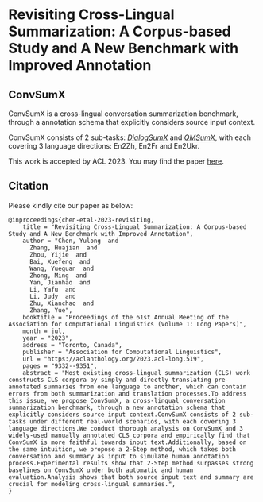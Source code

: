 # Revisiting Cross-Lingual Summarization: A Corpus-based Study and A New Benchmark with Improved Annotation 	

## ConvSumX


ConvSumX is a cross-lingual conversation summarization benchmark, through a annotation schema that explicitly considers source input context.

ConvSumX consists of 2 sub-tasks: *[DialogSumX](https://github.com/cylnlp/convsumx/tree/main/ConvSumX_data/DialogSumX)* and *[QMSumX](https://github.com/cylnlp/convsumx/tree/main/ConvSumX_data/QMSumX)*, with each covering 3 language directions: En2Zh, En2Fr and En2Ukr.

This work is accepted by ACL 2023. You may find the paper [here](https://aclanthology.org/2023.acl-long.519).

## Citation

Please kindly cite our paper as below:
```
@inproceedings{chen-etal-2023-revisiting,
    title = "Revisiting Cross-Lingual Summarization: A Corpus-based Study and A New Benchmark with Improved Annotation",
    author = "Chen, Yulong  and
      Zhang, Huajian  and
      Zhou, Yijie  and
      Bai, Xuefeng  and
      Wang, Yueguan  and
      Zhong, Ming  and
      Yan, Jianhao  and
      Li, Yafu  and
      Li, Judy  and
      Zhu, Xianchao  and
      Zhang, Yue",
    booktitle = "Proceedings of the 61st Annual Meeting of the Association for Computational Linguistics (Volume 1: Long Papers)",
    month = jul,
    year = "2023",
    address = "Toronto, Canada",
    publisher = "Association for Computational Linguistics",
    url = "https://aclanthology.org/2023.acl-long.519",
    pages = "9332--9351",
    abstract = "Most existing cross-lingual summarization (CLS) work constructs CLS corpora by simply and directly translating pre-annotated summaries from one language to another, which can contain errors from both summarization and translation processes.To address this issue, we propose ConvSumX, a cross-lingual conversation summarization benchmark, through a new annotation schema that explicitly considers source input context.ConvSumX consists of 2 sub-tasks under different real-world scenarios, with each covering 3 language directions.We conduct thorough analysis on ConvSumX and 3 widely-used manually annotated CLS corpora and empirically find that ConvSumX is more faithful towards input text.Additionally, based on the same intuition, we propose a 2-Step method, which takes both conversation and summary as input to simulate human annotation process.Experimental results show that 2-Step method surpasses strong baselines on ConvSumX under both automatic and human evaluation.Analysis shows that both source input text and summary are crucial for modeling cross-lingual summaries.",
}
```
